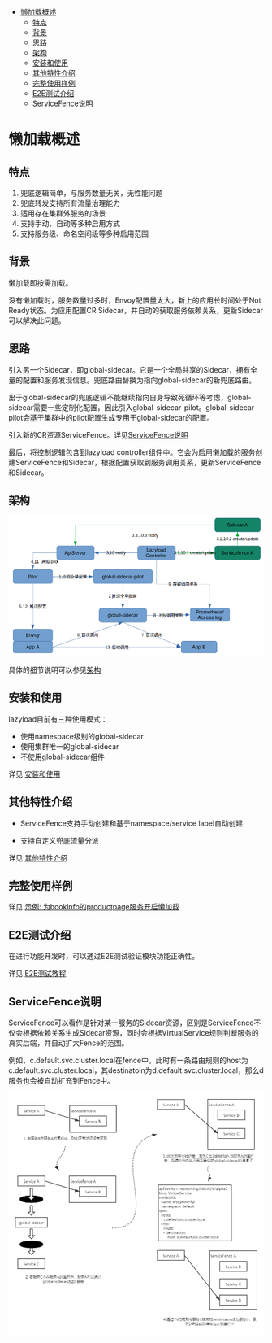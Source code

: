 - [懒加载概述](#懒加载概述)
  - [特点](#特点)
  - [背景](#背景)
  - [思路](#思路)
  - [架构](#架构)
  - [安装和使用](#安装和使用)
  - [其他特性介绍](#其他特性介绍)
  - [完整使用样例](#完整使用样例)
  - [E2E测试介绍](#e2e测试介绍)
  - [ServiceFence说明](#servicefence说明)


# 懒加载概述



## 特点

1. 兜底逻辑简单，与服务数量无关，无性能问题
2. 兜底转发支持所有流量治理能力
3. 适用存在集群外服务的场景
4. 支持手动、自动等多种启用方式
5. 支持服务级、命名空间级等多种启用范围



## 背景

懒加载即按需加载。

没有懒加载时，服务数量过多时，Envoy配置量太大，新上的应用长时间处于Not Ready状态。为应用配置CR Sidecar，并自动的获取服务依赖关系，更新Sidecar可以解决此问题。



## 思路

引入另一个Sidecar，即global-sidecar。它是一个全局共享的Sidecar，拥有全量的配置和服务发现信息。兜底路由替换为指向global-sidecar的新兜底路由。

出于global-sidecar的兜底逻辑不能继续指向自身导致死循环等考虑，global-sidecar需要一些定制化配置，因此引入global-sidecar-pilot。global-sidecar-pilot会基于集群中的pilot配置生成专用于global-sidecar的配置。

引入新的CR资源ServiceFence。详见[ServiceFence说明](#ServiceFence说明)

最后，将控制逻辑包含到lazyload controller组件中。它会为启用懒加载的服务创建ServiceFence和Sidecar，根据配置获取到服务调用关系，更新ServiceFence和Sidecar。



## 架构



<img src="./media/lazyload-architecture-2021-10-19.png" style="zoom:80%;" />





具体的细节说明可以参见[架构](./lazyload_tutorials_zh.md#%E6%9E%B6%E6%9E%84)



## 安装和使用

lazyload目前有三种使用模式：

- 使用namespace级别的global-sidecar
- 使用集群唯一的global-sidecar   
- 不使用global-sidecar组件

详见 [安装和使用](./lazyload_tutorials_zh.md#%E5%AE%89%E8%A3%85%E5%92%8C%E4%BD%BF%E7%94%A8)



## 其他特性介绍

- ServiceFence支持手动创建和基于namespace/service label自动创建

- 支持自定义兜底流量分派

详见 [其他特性介绍](./lazyload_tutorials_zh.md#%E5%85%B6%E4%BB%96%E7%89%B9%E6%80%A7%E4%BB%8B%E7%BB%8D)



## 完整使用样例

详见 [示例: 为bookinfo的productpage服务开启懒加载](./lazyload_tutorials_zh.md#%E7%A4%BA%E4%BE%8B)



## E2E测试介绍

在进行功能开发时，可以通过E2E测试验证模块功能正确性。

详见 [E2E测试教程](https://github.com/slime-io/slime/blob/master/doc/zh/slime_e2e_test_zh.md)



## ServiceFence说明

ServiceFence可以看作是针对某一服务的Sidecar资源，区别是ServiceFence不仅会根据依赖关系生成Sidecar资源，同时会根据VirtualService规则判断服务的真实后端，并自动扩大Fence的范围。

例如，c.default.svc.cluster.local在fence中。此时有一条路由规则的host为c.default.svc.cluster.local，其destinatoin为d.default.svc.cluster.local，那么d服务也会被自动扩充到Fence中。

<img src="./media/ll.png" alt="服务围栏" style="zoom: 67%;" />
